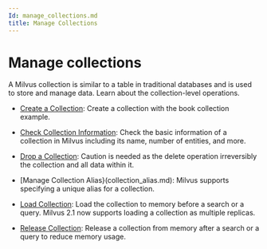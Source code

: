 ```yaml
---
Id: manage_collections.md
title: Manage Collections
---
```


# Manage collections

A Milvus collection is similar to a table in traditional databases and is used to store and manage data. Learn about the collection-level operations.

- [Create a Collection](create_collection.md): Create a collection with the book collection example.

- [Check Collection Information](check_collection.md): Check the basic information of a collection in Milvus including its name, number of entities, and more.

- [Drop a Collection](drop_collection.md): Caution is needed as the delete operation irreversibly the collection and all data within it.

- [Manage Collection Alias}(collection_alias.md): Milvus supports specifying a unique alias for a collection.

- [Load Collection](load_collection.md): Load the collection to memory before a search or a query. Milvus 2.1 now supports loading a collection as multiple replicas.

- [Release Collection](release_collection.md): Release a collection from memory after a search or a query to reduce memory usage.
